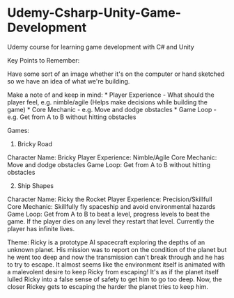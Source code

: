 # Udemy-Csharp-Unity-Game-Development
Udemy course for learning game development with C# and Unity

Key Points to Remember:

Have some sort of an image whether it's on the computer or hand sketched so we have an idea of what we're building.

Make a note of and keep in mind:
	* Player Experience - What should the player feel, e.g. nimble/agile (Helps make decisions while building the game)
	* Core Mechanic - e.g. Move and dodge obstacles
	* Game Loop - e.g. Get from A to B without hitting obstacles
	
Games: 

1. Bricky Road

Character Name: Bricky
Player Experience: Nimble/Agile
Core Mechanic: Move and dodge obstacles
Game Loop: Get from A to B without hitting obstacles


2. Ship Shapes

Character Name: Ricky the Rocket
Player Experience: Precision/Skillfull
Core Mechanic: Skillfully fly spaceship and avoid environmental hazards
Game Loop: Get from A to B to beat a level, progress levels to beat the game. If the player dies on any level they restart that level. Currently the player has infinite lives.
	
Theme:
Ricky is a prototype AI spacecraft exploring the depths of an unknown planet. His mission was to report on the condition of the planet but he went too deep and now the transmission can't break through and he has to try to escape. It almost seems like the environment itself is animated with a malevolent desire to keep Ricky from escaping! It's as if the planet itself lulled Ricky into a false sense of safety to get him to go too deep. Now, the closer Rickey gets to escaping the harder the planet tries to keep him.


